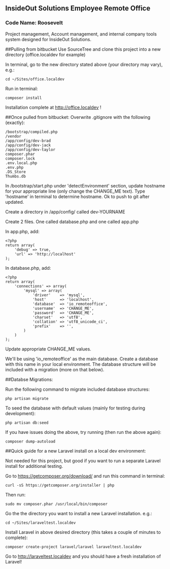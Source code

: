 ## InsideOut Solutions Employee Remote Office

### Code Name: Roosevelt

Project management, Account management, and internal company tools system designed for InsideOut Solutions.

##Pulling from bitbucket
Use SourceTree and clone this project into a new directory (office.localdev for example)

In terminal, go to the new directory stated above (your directory may vary), e.g.:

	cd ~/Sites/office.localdev

Run in terminal:

	composer install

Installation complete at http://office.localdev !

##Once pulled from bitbucket:
Overwrite .gitignore with the following (exactly):

	/bootstrap/compiled.php
	/vendor
	/app/config/dev-brad
	/app/config/dev-jack
	/app/config/dev-taylor
	composer.phar
	composer.lock
	.env.local.php
	.env.php
	.DS_Store
	Thumbs.db

In /bootstrap/start.php under 'detectEnvironment' section, update hostname for your appropriate line (only change the CHANGE_ME text). Type 'hostname' in terminal to determine hostname. Ok to push to git after updated.

Create a directory in /app/config/ called dev-YOURNAME

Create 2 files. One called database.php and one called app.php

In app.php, add:

	<?php
	return array(
		'debug' => true,
		'url' => 'http://localhost'
	);

In database.php, add:

	<?php
	return array(
		'connections' => array(
			'mysql' => array(
				'driver'    => 'mysql',
				'host'      => 'localhost',
				'database'  => 'io_remoteoffice',
				'username'  => 'CHANGE_ME',
				'password'  => 'CHANGE_ME',
				'charset'   => 'utf8',
				'collation' => 'utf8_unicode_ci',
				'prefix'    => '',
			)
		)
	);

Update appropriate CHANGE_ME values.

We'll be using 'io_remoteoffice' as the main database. Create a database with this name in your local environment. The database structure will be included with a migration (more on that below).

##Databse Migrations:

Run the following command to migrate included database structures:

	php artisan migrate

To seed the database with default values (mainly for testing during development):

	php artisan db:seed

If you have issues doing the above, try running (then run the above again):

	composer dump-autoload


##Quick guide for a new Laravel install on a local dev environment:

Not needed for this project, but good if you want to run a separate Laravel install for additional testing.

Go to https://getcomposer.org/download/ and run this command in terminal:

	curl -sS https://getcomposer.org/installer | php

Then run:

	sudo mv composer.phar /usr/local/bin/composer

Go the the directory you want to install a new Laravel installation. e.g.:

	cd ~/Sites/laraveltest.localdev

Install Laravel in above desired directory (this takes a couple of minutes to complete):

	composer create-project laravel/laravel laraveltest.localdev

Go to http://laraveltest.localdev and you should have a fresh installation of Laravel!